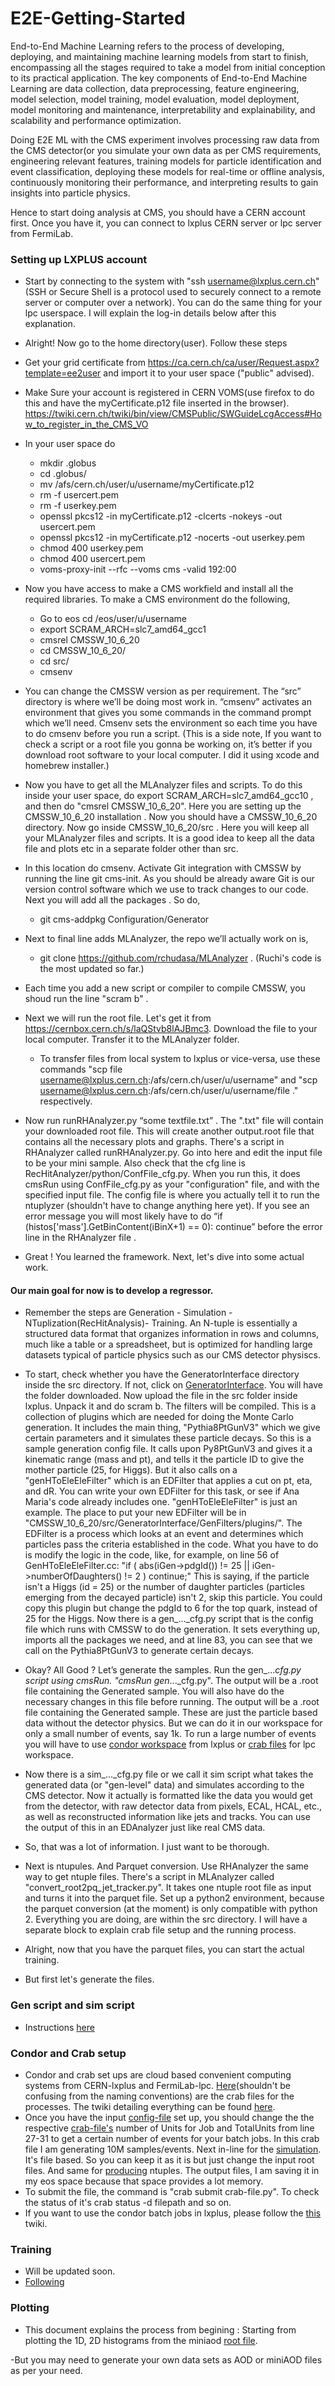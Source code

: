 # E2E-Getting-Started
End-to-End Machine Learning refers to the process of developing, deploying, and maintaining machine learning models from start to finish, encompassing all the stages required to take a model from initial conception to its practical application. The key components of End-to-End Machine Learning are data collection, data preprocessing, feature engineering, model selection, model training, model evaluation, model deployment, model monitoring and maintenance, interpretability and explainability, and scalability and performance optimization.

Doing E2E ML with the CMS experiment involves processing raw data from the CMS detector(or you simulate your own data as per CMS requirements, engineering relevant features, training models for particle identification and event classification, deploying these models for real-time or offline analysis, continuously monitoring their performance, and interpreting results to gain insights into particle physics.

Hence to start doing analysis at CMS, you should have a CERN account first. Once you have it, you can connect to lxplus CERN server or lpc server from FermiLab.

### Setting up LXPLUS account
- Start by connecting to the system with "ssh username@lxplus.cern.ch" (SSH or Secure Shell is a protocol used to securely connect to a remote server or computer over a network). You can do the same thing for your lpc userspace. I will explain the log-in details below after this explanation.
- Alright! Now go to the home directory(user). Follow these steps
- Get your grid certificate from https://ca.cern.ch/ca/user/Request.aspx?template=ee2user and import it to your user space ("public" advised).
- Make Sure your account is registered in CERN VOMS(use firefox to do this and have the myCertificate.p12 file inserted in the browser). https://twiki.cern.ch/twiki/bin/view/CMSPublic/SWGuideLcgAccess#How_to_register_in_the_CMS_VO
- In your user space do
  * mkdir .globus
  * cd .globus/
  * mv /afs/cern.ch/user/u/username/myCertificate.p12 
  * rm -f usercert.pem
  * rm -f userkey.pem
  * openssl pkcs12 -in myCertificate.p12 -clcerts -nokeys -out usercert.pem
  * openssl pkcs12 -in myCertificate.p12 -nocerts -out userkey.pem
  * chmod 400 userkey.pem
  * chmod 400 usercert.pem
  * voms-proxy-init --rfc --voms cms -valid 192:00

- Now you have access to make a CMS workfield and install all the required libraries. To make a CMS environment do the following,
  * Go to eos cd /eos/user/u/username
  * export SCRAM_ARCH=slc7_amd64_gcc1
  * cmsrel CMSSW_10_6_20
  * cd CMSSW_10_6_20/
  * cd src/
  * cmsenv
  
- You can change the CMSSW version as per requirement. The “src” directory is where we’ll be doing most work in. “cmsenv” activates an environment that gives you some commands in the command prompt which we’ll need. Cmsenv sets the environment so each time you have to do cmsenv before you run a script. (This is a side note, If you want to check a script or a root file you gonna be working on, it’s better if you download root software to your local computer. I did it using xcode and homebrew installer.)

- Now you have to get all the MLAnalyzer files and scripts. To do this inside your user space, do export SCRAM_ARCH=slc7_amd64_gcc10 , and then do "cmsrel CMSSW_10_6_20". Here you are setting up the CMSSW_10_6_20 installation . Now you should have a CMSSW_10_6_20 directory. Now go inside CMSSW_10_6_20/src . Here you will keep all your MLAnalyzer files and scripts. It is a good idea to keep all the data file and plots etc in a separate folder other than src.

- In this location do cmsenv. Activate Git integration with CMSSW by running the line git cms-init. As you should be already aware Git is our version control software which we use to track changes to our code. Next you will add all the packages . So do,
  * git cms-addpkg Configuration/Generator
- Next to final line adds MLAnalyzer, the repo we’ll actually work on is,
  * git clone https://github.com/rchudasa/MLAnalyzer . (Ruchi's code is the most updated so far.)
- Each time you add a new script or compiler to compile CMSSW,  you shoud run the line "scram b" .
- Next we will run the root file. Let's get it from https://cernbox.cern.ch/s/laQStvb8lAJBmc3. Download the file to your local computer. Transfer it to the MLAnalyzer folder.
  *  To transfer files from local system to lxplus or vice-versa, use these commands "scp file username@lxplus.cern.ch:/afs/cern.ch/user/u/username" and "scp username@lxplus.cern.ch:/afs/cern.ch/user/u/username/file ." respectively.  
- Now run runRHAnalyzer.py “some textfile.txt” . The ".txt" file will contain your downloaded root file. This will create another output.root file that contains all the necessary plots and graphs. There's a script in RHAnalyzer called runRHAnalyzer.py. Go into here and edit the input file to be your mini sample. Also check that the cfg line is RecHitAnalyzer/python/ConfFile_cfg.py. When you run this, it does cmsRun using ConfFile_cfg.py as your "configuration" file, and with the specified input file. The config file is where you actually tell it to run the ntuplyzer (shouldn't have to change anything here yet). If you see an error message you will most likely have to do 
“if (histos['mass'].GetBinContent(iBinX+1) == 0): continue” before the error line in the RHAnalyzer file .
- Great ! You learned the framework. Next, let's dive into some actual work.

#### Our main goal for now is to develop a regressor.
- Remember the steps are Generation - Simulation - NTuplization(RecHitAnalysis)- Training. An N-tuple is essentially a structured data format that organizes information in rows and columns, much like a table or a spreadsheet, but is optimized for handling large datasets typical of particle physics such as our CMS detector physiscs.
 
- To start, check whether you have the GeneratorInterface directory inside the src directory. If not, click on [GeneratorInterface](https://github.com/aviiacharya/CMSFiles/tree/main/GeneratorInterface). You will have the folder downloaded. Now upload the file in the src folder inside lxplus. Unpack it and do scram b. The filters will be compiled. This is a collection of plugins which are needed for doing the Monte Carlo generation. It includes the main thing, "Pythia8PtGunV3" which we give certain parameters and it simulates these particle decays. So this is a sample generation config file. It calls upon Py8PtGunV3 and gives it a kinematic range (mass and pt), and tells it the particle ID to give the mother particle (25, for Higgs). But it also calls on a "genHToEleEleFilter" which is an EDFilter that applies a cut on pt, eta, and dR. You can write your own EDFilter for this task, or see if Ana Maria's code already includes one. "genHToEleEleFilter" is just an example. The place to put your new EDFilter will be in "CMSSW_10_6_20/src/GeneratorInterface/GenFilters/plugins/". The EDFilter is a process which looks at an event and determines which particles pass the criteria established in the code. What you have to do is modify the logic in the code, like, for example, on line 56 of GenHToEleEleFilter.cc: "if ( abs(iGen->pdgId()) != 25 || iGen->numberOfDaughters() != 2 ) continue;" This is saying, if the particle isn't a Higgs (id = 25) or the number of daughter particles (particles emerging from the decayed particle) isn't 2, skip this particle. You could copy this plugin but change the pdgId to 6 for the top quark, instead of 25 for the Higgs. Now there is a gen_..._cfg.py script that is the config file which runs with CMSSW to do the generation. It sets everything up, imports all the packages we need, and at line 83, you can see that we call on the Pythia8PtGunV3 to generate certain decays.

- Okay? All Good ? Let’s generate the samples. Run the gen_..._cfg.py script using cmsRun. "cmsRun gen_..._cfg.py". The output will be a .root file containing the Generated sample. You will also have do the necessary changes in this file before running. The output will be a .root file containing the Generated sample. These are just the particle based data without the detector physics. But we can do it in our workspace for only a small number of events, say 1k. To run a large number of events you will have to use [condor workspace](https://abpcomputing.web.cern.ch/computing_resources/cernbatch/)  from lxplus or [crab files](https://twiki.cern.ch/twiki/bin/view/CMSPublic/SWGuideCrab) for lpc workspace.
- Now there is a sim_..._cfg.py file or we call it sim script what takes the generated data (or "gen-level" data) and simulates according to the CMS detector. Now it actually is formatted like the data you would get from the detector, with raw detector data from pixels, ECAL, HCAL, etc., as well as reconstructed information like jets and tracks. You can use the output of this in an EDAnalyzer just like real CMS data.
- So, that was a lot of information. I just want to be thorough.
- Next is ntupules. And Parquet conversion. Use RHAnalyzer the same way to get ntuple files. There's a script in MLAnalyzer called "convert_root2pq_jet_tracker.py". It takes one ntuple root file as input and turns it into the parquet file. Set up a python2 environment, because the parquet conversion (at the moment) is only compatible with python 2. Everything you are doing, are within the src directory. I will have a separate block to explain crab file setup and the running process.
- Alright, now that you have the parquet files, you can start the actual training.
- But first let's generate the files.

### Gen script and sim script 
- Instructions [here](https://github.com/aviiacharya/CMSFiles/)

### Condor and Crab setup
- Condor and crab set ups are cloud based convenient computing systems from CERN-lxplus and FermiLab-lpc. [Here](https://github.com/aviiacharya/CMSFiles)(shouldn't be confusing from the naming conventions) are the crab files for the processes. The twiki detailing everything can be found [here](https://twiki.cern.ch/twiki/bin/view/CMSPublic/CRAB3ConfigurationFile).
- Once you have the input [config-file](https://github.com/aviiacharya/CMSFiles/blob/main/gen_TToHadronic_m172To175_pT100To300_etam2p5To2p5_local.py) set up, you should change the the respective [crab-file's](https://github.com/aviiacharya/CMSFiles/blob/main/crabConfig_gen_TToHadronic.py) number of Units for Job and TotalUnits from line 27-31 to get a certain number of events for your batch jobs. In this crab file I am generating 10M samples/events. Next in-line for the [simulation](https://github.com/aviiacharya/CMSFiles/blob/main/crabConfig_sim_TToHadronic.py). It's file based. So you can keep it as it is but just change the input root files. And same for [producing](https://github.com/aviiacharya/CMSFiles/blob/main/crabConfig_RHAnalyzer.py) ntuples. The output files, I am saving it in my eos space because that space provides a lot memory.
- To submit the file, the command is "crab submit crab-file.py". To check the status of it's crab status -d filepath and so on.
- If you want to use the condor batch jobs in lxplus, please follow the [this](https://twiki.cern.ch/twiki/bin/view/CENF/NeutrinoClusterCondorDoc) twiki. 
  

### Training
- Will be updated soon.
- [Following](https://github.com/bhbam/multiNode_multiGpu_training) 


### Plotting
- This document explains the process from begining : Starting from plotting the 1D, 2D histograms from the miniaod [root file](https://github.com/aviiacharya/E2E-Getting-Started/blob/main/GetPlotsFromRootFile.ipynb). 

-But you may need to generate your own data sets as AOD or miniAOD files as per your need.
